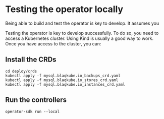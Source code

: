 # Testing the operator locally

Being able to build and test the operator is key to develop. It assumes you

Testing the operator is key to develop successfully. To do so, you need to
access a Kubernetes cluster. Using Kind is usually a good way to work. Once
you have access to the cluster, you can:

## Install the CRDs

```shell
cd deploy/crds
kubectl apply -f mysql.blaqkube.io_backups_crd.yaml
kubectl apply -f mysql.blaqkube.io_stores_crd.yaml
kubectl apply -f mysql.blaqkube.io_instances_crd.yaml
```

## Run the controllers

```shell
operator-sdk run --local
```

